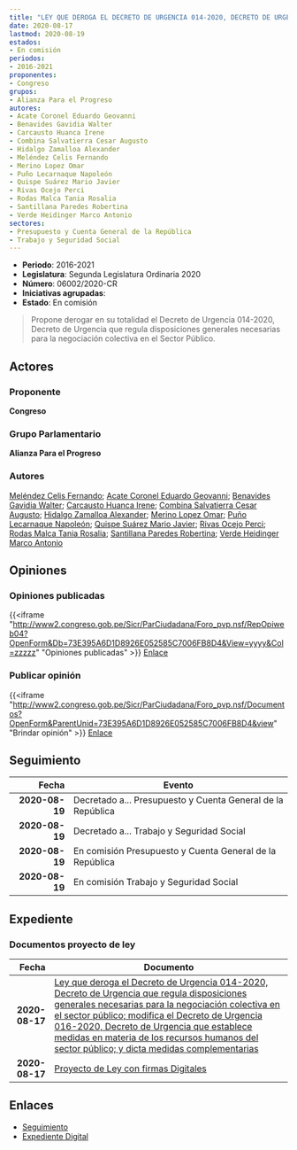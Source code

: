 ```yaml
---
title: "LEY QUE DEROGA EL DECRETO DE URGENCIA 014-2020, DECRETO DE URGENCIA QUE REGULA DISPOSICIONES GENERALES NECESARIAS PARA LA NEGOCIACIÓN COLECTIVA EN EL SECTOR PÚBLICO, MODIFICA EL DECRETO DE URGENCIA 016-2020, DECRETO DE URGENCIA QUE ESTABLECE MEDIDAS EN MATERIA DE LOS RECURSOS HUMANOS DEL SECTOR PÚBLICO Y DICTA MEDIDAS COMPLEMENTARIAS"
date: 2020-08-17
lastmod: 2020-08-19
estados:
- En comisión
periodos:
- 2016-2021
proponentes:
- Congreso
grupos:
- Alianza Para el Progreso
autores:
- Acate Coronel Eduardo Geovanni
- Benavides Gavidia Walter
- Carcausto Huanca Irene
- Combina Salvatierra Cesar Augusto
- Hidalgo Zamalloa Alexander
- Meléndez Celis Fernando
- Merino Lopez Omar
- Puño Lecarnaque Napoleón
- Quispe Suárez Mario Javier
- Rivas Ocejo Perci
- Rodas Malca Tania Rosalia
- Santillana Paredes Robertina
- Verde Heidinger Marco Antonio
sectores:
- Presupuesto y Cuenta General de la República
- Trabajo y Seguridad Social
---
```

- **Periodo**: 2016-2021
- **Legislatura**: Segunda Legislatura Ordinaria 2020
- **Número**: 06002/2020-CR
- **Iniciativas agrupadas**: 
- **Estado**: En comisión

> Propone derogar en su totalidad el Decreto de Urgencia 014-2020, Decreto de Urgencia que regula disposiciones generales necesarias para la negociación colectiva en el Sector Público.


## Actores

### Proponente

**Congreso**

### Grupo Parlamentario

**Alianza Para el Progreso**

### Autores

[Meléndez Celis Fernando](mailto:mailto:fmelendez@congreso.gob.pe); [Acate Coronel Eduardo Geovanni](mailto:mailto:eacate@congreso.gob.pe); [Benavides Gavidia Walter](mailto:mailto:wbenavides@congreso.gob.pe); [Carcausto Huanca Irene](mailto:mailto:icarcausto@congreso.gob.pe); [Combina Salvatierra Cesar Augusto](mailto:mailto:ccombina@congreso.gob.pe); [Hidalgo Zamalloa Alexander](mailto:mailto:ahidalgo@congreso.gob.pe); [Merino Lopez Omar](mailto:mailto:omerino@congreso.gob.pe); [Puño Lecarnaque Napoleón](mailto:mailto:npuno@congreso.gob.pe); [Quispe Suárez Mario Javier](mailto:mailto:yquispe@congreso.gob.pe); [Rivas Ocejo Perci](mailto:mailto:privas@congreso.gob.pe); [Rodas Malca Tania Rosalia](mailto:mailto:trodas@congreso.gob.pe); [Santillana Paredes Robertina](mailto:mailto:rsantillana@congreso.gob.pe); [Verde Heidinger Marco Antonio](mailto:mailto:mverde@congreso.gob.pe)

## Opiniones

### Opiniones publicadas

{{<iframe "http://www2.congreso.gob.pe/Sicr/ParCiudadana/Foro_pvp.nsf/RepOpiweb04?OpenForm&Db=73E395A6D1D8926E052585C7006FB8D4&View=yyyy&Col=zzzzz" "Opiniones publicadas" >}}
[Enlace](http://www2.congreso.gob.pe/Sicr/ParCiudadana/Foro_pvp.nsf/RepOpiweb04?OpenForm&Db=73E395A6D1D8926E052585C7006FB8D4&View=yyyy&Col=zzzzz)

### Publicar opinión

{{<iframe "http://www2.congreso.gob.pe/Sicr/ParCiudadana/Foro_pvp.nsf/Documentos?OpenForm&ParentUnid=73E395A6D1D8926E052585C7006FB8D4&view" "Brindar opinión" >}}
[Enlace](http://www2.congreso.gob.pe/Sicr/ParCiudadana/Foro_pvp.nsf/Documentos?OpenForm&ParentUnid=73E395A6D1D8926E052585C7006FB8D4&view)


## Seguimiento

| Fecha | Evento |
|------:|--------|
| **2020-08-19** | Decretado a... Presupuesto y Cuenta General de la República |
| **2020-08-19** | Decretado a... Trabajo y Seguridad Social |
| **2020-08-19** | En comisión Presupuesto y Cuenta General de la República |
| **2020-08-19** | En comisión Trabajo y Seguridad Social |

## Expediente

### Documentos proyecto de ley

| Fecha | Documento |
|------:|-----------|
| **2020-08-17** | [Ley que deroga el Decreto de Urgencia 014-2020, Decreto de Urgencia que regula disposiciones generales necesarias para la negociación colectiva en el sector público; modifica el Decreto de Urgencia 016-2020, Decreto de Urgencia que establece medidas en materia de los recursos humanos del sector público; y dicta medidas complementarias](http://www.leyes.congreso.gob.pe/Documentos/2016_2021/Proyectos_de_Ley_y_de_Resoluciones_Legislativas/PL06002-20200817.pdf) |
| **2020-08-17** | [Proyecto de Ley con firmas Digitales](http://www.leyes.congreso.gob.pe/Documentos/2016_2021/Proyectos_de_Ley_y_de_Resoluciones_Legislativas/Proyectos_Firmas_digitales/PL06002.pdf) |

## Enlaces

- [Seguimiento](http://www2.congreso.gob.pe/Sicr/TraDocEstProc/CLProLey2016.nsf/f7fff46988ca05b1052578e100829cc7/9fd89ae386fc7554052585c800118cb8?OpenDocument)
- [Expediente Digital](http://www2.congreso.gob.pe/Sicr/TraDocEstProc/Expvirt_2011.nsf/visbusqptramdoc1621/06002?opendocument)

